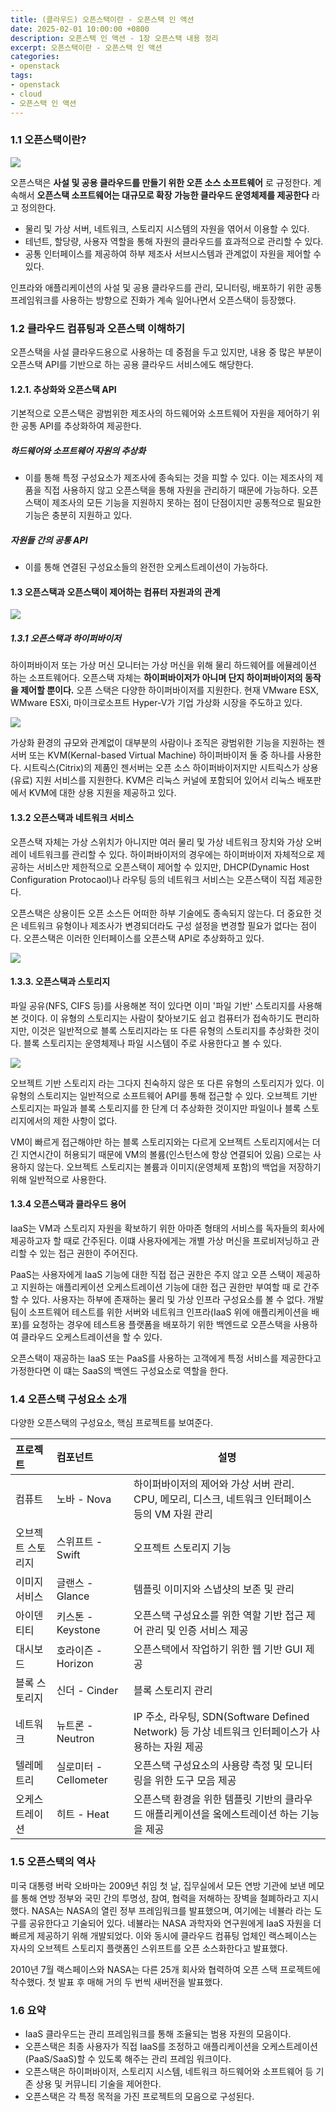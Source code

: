 ```yaml
---
title: (클라우드) 오픈스택이란 - 오픈스택 인 액션
date: 2025-02-01 10:00:00 +0800
description: 오픈스택 인 액션 - 1장 오픈스택 내용 정리
excerpt: 오픈스택이란 - 오픈스택 인 액션
categories:
- openstack
tags:
- openstack
- cloud
- 오픈스택 인 액션
---
```

### 1.1 오픈스택이란?

![](../assets/img/openstack-in-action/(오픈스택)%20클라우드%20운영체제.png)

오픈스택은 **사설 및 공용 클라우드를 만들기 위한 오픈 소스 소프트웨어** 로 규정한다. 계속해서 **오픈스택 소프트웨어는 대규모로 확장 가능한 클라우드 운영체제를 제공한다** 라고 정의한다.

- 물리 및 가상 서버, 네트워크, 스토리지 시스템의 자원을 엮어서 이용할 수 있다.
- 테넌트, 할당량, 사용자 역할을 통해 자원의 클라우드를 효과적으로 관리할 수 있다.
- 공통 인터페이스를 제공하여 하부 제조사 서브시스템과 관계없이 자원을 제어할 수 있다.

인프라와 애플리케이션의 사설 및 공용 클라우드를 관리, 모니터링, 배포하기 위한 공통 프레임워크를 사용하는 방향으로 진화가 계속 일어나면서 오픈스택이 등장했다.

### 1.2 클라우드 컴퓨팅과 오픈스택 이해하기

오픈스택을 사설 클라우드용으로 사용하는 데 중점을 두고 있지만, 내용 중 많은 부분이 오픈스택 API를 기반으로 하는 공용 클라우드 서비스에도 해당한다.

#### 1.2.1. 추상화와 오픈스택 API

기본적으로 오픈스택은 광범위한 제조사의 하드웨어와 소프트웨어 자원을 제어하기 위한 공통 API를 추상화하여 제공한다.

##### 하드웨어와 소프트웨어 자원의 추상화
- 이를 통해 특정 구성요소가 제조사에 종속되는 것을 피할 수 있다. 이는 제조사의 제품을 직접 사용하지 않고 오픈스택을 통해 자원을 관리하기 때문에 가능하다. 오픈스택이 제조사의 모든 기능을 지원하지 못하는 점이 단점이지만 공통적으로 필요한 기능은 충분히 지원하고 있다.

##### 자원들 간의 공통 API
- 이를 통해 연결된 구성요소들의 완전한 오케스트레이션이 가능하다.

#### 1.3 오픈스택과 오픈스택이 제어하는 컴퓨터 자원과의 관계

![](../assets/img/openstack-in-action/(오픈스택)%20자원관리%20모델.png)

##### 1.3.1 오픈스택과 하이퍼바이저

하이퍼바이저 또는 가상 머신 모니터는 가상 머신을 위해 물리 하드웨어를 에뮬레이션 하는 소프트웨어다. 오픈스택 자체는 **하이퍼바이저가 아니며 단지 하이퍼바이저의 동작을 제어할 뿐이다.** 오픈 스택은 다양한 하이퍼바이저를 지원한다.
현재 VMware ESX, WMware ESXi, 마이크로소프트 Hyper-V가 기업 가상화 시장을 주도하고 있다.

![](../assets/img/openstack-in-action/(오픈스택)%20하이퍼바이저%20관리.png)

가상화 환경의 규모와 관계없이 대부분의 사람이나 조직은 광범위한 기능을 지원하는 젠서버 또는 KVM(Kernal-based Virtual Machine) 하이퍼바이저 둘 중 하나를 사용한다. 시트릭스(Citrix)의 제품인 젠서버는 오픈 소스 하이퍼바이저지만 시트릭스가 상용(유료) 지원 서비스를 지원한다. KVM은 리눅스 커널에 포함되어 있어서 리눅스 배포판에서 KVM에 대한 상용 지원을 제공하고 있다.

#### 1.3.2 오픈스택과 네트워크 서비스

오픈스택 자체는 가상 스위치가 아니지만 여러 물리 및 가상 네트워크 장치와 가상 오버레이 네트워크를 관리할 수 있다. 하이퍼바이저의 경우에는 하이퍼바이저 자체적으로 제공하는 서비스만 제한적으로 오픈스택이 제어할 수 있지만, DHCP(Dynamic Host Configuration Protocaol)나 라우팅 등의 네트워크 서비스는 오픈스택이 직접 제공한다.

오픈스택은 상용이든 오픈 소스든 어떠한 하부 기술에도 종속되지 않는다. 더 중요한 것은 네트워크 유형이나 제조사가 변경되더라도 구성 설정을 변경할 필요가 없다는 점이다. 오픈스택은 이러한 인터페이스를 오픈스택 API로 추상화하고 있다.

![](../assets/img/openstack-in-action/(오픈스택)%20네트워크%20관리.png)

#### 1.3.3. 오픈스택과 스토리지

파일 공유(NFS, CIFS 등)를 사용해본 적이 있다면 이미 '파일 기반' 스토리지를 사용해본 것이다. 이 유형의 스토리지는 사람이 찾아보기도 쉽고 컴퓨터가 접속하기도 편리하지만, 이것은 일반적으로 블록 스토리지라는 또 다른 유형의 스토리지를 추상화한 것이다. 블록 스토리지는 운영체제나 파일 시스템이 주로 사용한다고 볼 수 있다.

![](../assets/img/openstack-in-action/(오픈스택)%20블록%20스토리지%20관리.png)

오브젝트 기반 스토리지 라는 그다지 친숙하지 않은 또 다른 유형의 스토리지가 있다. 이 유형의 스토리지는 일반적으로 소프트웨어 API를 통해 접근할 수 있다. 오브젝트 기반 스토리지는 파일과 블록 스토리지를 한 단계 더 추상화한 것이지만 파일이나 블록 스토리지에서의 제한 사항이 없다.

VM이 빠르게 접근해야만 하는 블록 스토리지와는 다르게 오브젝트 스토리지에서는 더 긴 지연시간이 허용되기 때문에 VM의 볼륨(인스턴스에 항상 연결되어 있음) 으로는 사용하지 않는다. 오브젝트 스토리지는 볼륨과 이미지(운영체제 포함)의 백업을 저장하기 위해 일반적으로 사용한다.

#### 1.3.4 오픈스택과 클라우드 용어

IaaS는 VM과 스토리지 자원을 확보하기 위한 아마존 형태의 서비스를 독자들의 회사에 제공하고자 할 때로 간주된다. 이떄 사용자에게는 개별 가상 머신을 프로비저닝하고 관리할 수 있는 접근 권한이 주어진다.

PaaS는 사용자에게 IaaS 기능에 대한 직접 접근 권한은 주지 않고 오픈 스택이 제공하고 지원하는 애플리케이션 오케스트레이션 기능에 대한 접근 권한만 부여할 때 로 간주할 수 있다. 사용자는 하부에 존재하는 물리 및 가상 인프라 구성요소를 볼 수 없다. 개발팀이 소프트웨어 테스트를 위한 서버와 네트워크 인프라(IaaS 위에 애플리케이션을 배포)를 요청하는 경우에 테스트용 플랫폼을 배포하기 위한 백엔드로 오픈스택을 사용하여 클라우드 오케스트레이션을 할 수 있다.

오픈스택이 재공하는 IaaS 또는 PaaS를 사용하는 고객에게 특정 서비스를 제공한다고 가정한다면 이 떄는 SaaS의 백엔드 구성요소로 역할을 한다.

### 1.4 오픈스택 구성요소 소개

다양한 오픈스택의 구성요소, 핵심 프로젝트를 보여준다.

| 프로젝트      | 컴포넌트              | 설명                                                                    |
| :-------- | :---------------- | --------------------------------------------------------------------- |
| 컴퓨트       | 노바 - Nova         | 하이퍼바이저의 제어와 가상 서버 관리. CPU, 메모리, 디스크, 네트워크 인터페이스 등의 VM 자원 관리           |
| 오브젝트 스토리지 | 스위프트 - Swift      | 오프젝트 스토리지 기능                                                          |
| 이미지 서비스   | 글랜스 - Glance      | 템플릿 이미지와 스냅샷의 보존 및 관리                                                 |
| 아이덴티티     | 키스톤 - Keystone    | 오픈스택 구성요소를 위한 역할 기반 접근 제어 관리 및 인증 서비스 제공                              |
| 대시보드      | 호라이즌 - Horizon    | 오픈스택에서 작업하기 위한 웹 기반 GUI 제공                                            |
| 블록 스토리지   | 신더 - Cinder       | 블록 스토리지 관리                                                            |
| 네트워크      | 뉴트론 - Neutron     | IP 주소, 라우팅, SDN(Software Defined Network) 등 가상 네트워크 인터페이스가 사용하는 자원 제공 |
| 텔레메트리     | 실로미터 - Cellometer | 오픈스택 구성요소의 사용량 측정 및 모니터링을 위한 도구 모음 제공                                 |
| 오케스트레이션   | 히트 - Heat         | 오픈스택 환경을 위한 템플릿 기반의 클라우드 애플리케이션을 옼에스트레이션 하는 기능을 제공                    |

### 1.5 오픈스택의 역사

미국 대통령 버락 오바마는 2009년 취임 첫 날, 집무실에서 모든 연방 기관에 보낸 메모를 통해 연방 정부와 국민 간의 투명성, 참여, 협력을 저해하는 장벽을 철폐하라고 지시했다.
NASA는 NASA의 열린 정부 프레임워크를 발표했으며, 여기에는 네뷸라 라는 도구를 공유한다고 기술되어 있다. 네뷸라는 NASA 과학자와 연구원에게 IaaS 자원을 더 빠르게 제공하기 위해 개발되었다. 이와 동시에 클라우드 컴퓨팅 업체인 랙스페이스는 자사의 오브젝트 스토리지 플랫폼인 스위프트를 오픈 소스화한다고 발표했다.

2010년 7월 랙스페이스와 NASA는 다른 25개 회사와 협력하여 오픈 스택 프로젝트에 착수했다. 첫 발표 후 매해 거의 두 번씩 새버전을 발표했다.

### 1.6 요약
- IaaS 클라우드는 관리 프레임워크를 통해 조율되는 범용 자원의 모음이다.
- 오픈스택은 최종 사용자가 직접 IaaS를 조정하고 애플리케이션을 오케스트레이션(PaaS/SaaS)할 수 있도록 해주는 관리 프레임 워크이다.
- 오픈스택은 하이퍼바이저, 스토리지 시스템, 네트워크 하드웨어와 소프트웨어 등 기존 상용 및 커뮤니티 기술을 제어한다.
- 오픈스택은 각 특정 목적을 가진 프로젝트의 모음으로 구성된다.
